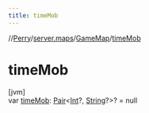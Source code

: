 ```yaml
---
title: timeMob
---
```

//[Perry](../../../index.html)/[server.maps](../index.html)/[GameMap](index.html)/[timeMob](time-mob.html)



# timeMob



[jvm]\
var [timeMob](time-mob.html): [Pair](https://kotlinlang.org/api/latest/jvm/stdlib/kotlin/-pair/index.html)<[Int](https://kotlinlang.org/api/latest/jvm/stdlib/kotlin/-int/index.html)?, [String](https://kotlinlang.org/api/latest/jvm/stdlib/kotlin/-string/index.html)?>? = null




